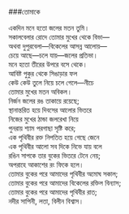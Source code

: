###তোমাকে

একদিন মনে হতো জলের মতন তুমি।  
সকালবেলার রোদে তোমার মুখের থেকে বিভা—  
অথবা দুপুরবেলা—বিকেলের আসন্ন আলোয়—  
চেয়ে আছে—চলে যায়—জলের প্রতিভা।  
মনে হতো তীরের উপরে বসে থেকে।  
আবিষ্ট পুকুর থেকে সিঙাড়ার ফল  
কেউ কেউ তুলে নিয়ে চলে গেলে—নীচে  
তোমার মুখের মতন অবিকল।  
নির্জন জলের রঙ তাকায়ে রয়েছে;  
স্থানান্তরিত হয়ে দিবসের আলোর ভিতরে  
নিজের মুখের ঠান্ডা জলরেখা নিয়ে  
পুনরায় শ্যাম পরগাছা সৃষ্টি করে;  
এক পৃথিবীর রক্ত নিপতিত হয়ে গেছে জেনে  
এক পৃথিবীর আলো সব দিকে নিভে যায় বলে  
রঙিন সাপকে তার বুকের ভিতরে টেনে নেয়;  
অপরাহে আকাশের রং ফিকে হলে।  
তোমার বুকের পরে আমাদের পৃথিবীর অমোঘ সকাল;  
তোমার বুকের পরে আমাদের বিকেলের রক্তিল বিন্যাস;  
তোমার বুকের পরে আমাদের পৃথিবীর রাত;  
নদীর সাপিনী, লতা, বিলীন বিশ্বাস।  
